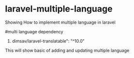 # laravel-multiple-language
Showing How to implement multiple language in laravel


#multi language dependency
1. dimsav/laravel-translatable": "^10.0"


This will show basic of adding and updating multiple language
